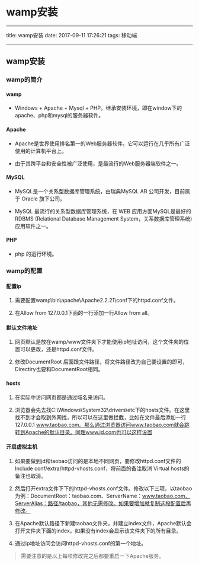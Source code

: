# wamp安装

---

title: wamp安装
date: 2017-09-11 17:26:21
tags: 移动端

---

## wamp安装


### wamp的简介

#### wamp

- Windows + Apache + Mysql + PHP。继承安装环境，即在window下的apache、php和mysql的服务器软件。

#### Apache

- Apache是世界使用排名第一的Web服务器软件。它可以运行在几乎所有广泛使用的计算机平台上。

- 由于其跨平台和安全性被广泛使用，是最流行的Web服务器端软件之一。

#### MySQL

- MySQL是一个关系型数据库管理系统，由瑞典MySQL AB 公司开发，目前属于 Oracle 旗下公司。

- MySQL 最流行的关系型数据库管理系统，在 WEB 应用方面MySQL是最好的 RDBMS (Relational Database Management System，关系数据库管理系统) 应用软件之一。

#### PHP

- php 的运行环境。


### wamp的配置

#### 配置ip

1. 需要配置wamp\bin\apache\Apache2.2.21\conf下的httpd.conf文件。

2. 在Allow from 127.0.0.1下面的一行添加一行Allow from all。

#### 默认文件地址

1. 网页默认是放在wamp/www文件夹下才能使用ip地址访问，这个文件夹的位置可以更改，还是httpd.conf文件。

2. 修改DocumentRoot 后面跟文件路径，将文件路径改为自己要设置的即可，Directiry也要和DocumentRoot相同。

#### hosts

1. 在实际中访问网页都是通过域名来访问。

2. 浏览器会先去找C:\Windows\System32\drivers\etc下的hosts文件。在这里找不到才会取到外网找，所以可以在这里做拦截，比如在文件最后添加一行127.0.0.1       www.taobao.com。那么通过浏览器访问www.taobao.com就会跳转到Apache的默认目录。同理www.jd.com也可以这样设置

#### 开启虚拟主机

1. 如果要做到jd和taobao访问的是本地不同网页，要修改httpd.conf文件的Include conf/extra/httpd-vhosts.conf，将前面的备注取消 Virtual hosts的备注也取消。

2. 然后打开extra文件下下的httpd-vhosts.conf文件。修改以下三项，以taobao 为例：DocumentRoot：taobao.com、ServerName：www.taobao.com、ServerAlias：路径/taobao，其他无需修改。如果要增加就复制这段配置后再修改。

3. 在Apache默认路径下新建taobao文件夹，并建立index文件，Apache默认会打开文件夹下面的index，如果没有index会显示该文件夹下的所有目录。

4. 通过ip地址访问会访问httpd-vhosts.conf的第一个地址。

> 需要注意的是以上每项修改完之后都要重启一下Apache服务。
